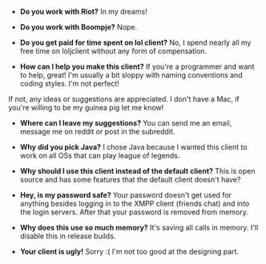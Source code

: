   * **Do you work with Riot?**
In my dreams!

  * **Do you work with Boompje?**
Nope.

  * **Do you get paid for time spent on lol client?**
No, I spend nearly all my free time on loljclient without any form of compensation.

  * **How can I help you make this client?**
If you're a programmer and want to help, great! I'm usually a bit sloppy with naming conventions and coding styles. I'm not perfect!

If not, any ideas or suggestions are appreciated. I don't have a Mac, if you're willing to be my guinea pig let me know!

  * **Where can I leave my suggestions?**
You can send me an email, message me on reddit or post in the subreddit.

  * **Why did you pick Java?**
I chose Java because I wanted this client to work on all OSs that can play league of legends.

  * **Why should I use this client instead of the default client?**
This is open source and has some features that the default client doesn't have?

  * **Hey, is my password safe?**
Your password doesn't get used for anything besides logging in to the XMPP client (friends chat) and into the login servers. After that your password is removed from memory.

  * **Why does this use so much memory?**
It's saving all calls in memory. I'll disable this in release builds.

  * **Your client is ugly!**
Sorry :( I'm not too good at the designing part.